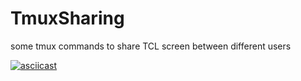 # TmuxSharing
some tmux commands to share TCL screen between different users

[![asciicast](https://asciinema.org/a/efx95inbhhy1tofwhuj8d7hao.png)](https://asciinema.org/a/efx95inbhhy1tofwhuj8d7hao)
